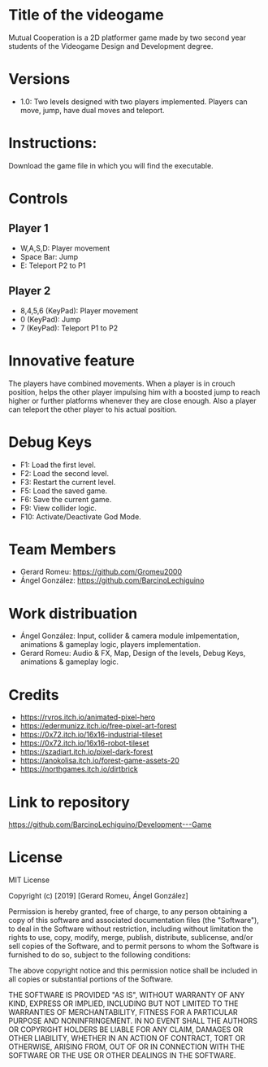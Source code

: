 # Title of the videogame
Mutual Cooperation is a 2D platformer game made by two second year 
students of the Videogame Design and Development degree. 

# Versions
- 1.0: Two levels designed with two 
players implemented. Players can move, 
jump, have dual moves and teleport. 

# Instructions:
Download the game file in 
which you will find the executable. 

# Controls
## Player 1
- W,A,S,D: Player movement
- Space Bar: Jump
- E: Teleport P2 to P1

## Player 2
- 8,4,5,6 (KeyPad): Player movement
- 0 (KeyPad): Jump
- 7 (KeyPad): Teleport P1 to P2

# Innovative feature
The players have combined movements. When a player 
is in  crouch position, 
helps the other player impulsing 
him with a boosted jump to reach 
higher or further platforms 
whenever they are close enough. Also a player can 
teleport the other player to his actual position.

# Debug Keys
- F1: Load the first level. 
- F2: Load the second level. 
- F3: Restart the current level. 
- F5: Load the saved game. 
- F6: Save the current game. 
- F9: View collider logic. 
- F10: Activate/Deactivate God Mode. 

# Team Members
- Gerard Romeu: https://github.com/Gromeu2000
- Ángel González: https://github.com/BarcinoLechiguino

# Work distribuation
- Ángel González: Input, collider & camera module imlpementation, animations & gameplay logic, players implementation.
- Gerard Romeu: Audio & FX, Map, Design of the levels, Debug Keys, animations & gameplay logic.

# Credits
- https://rvros.itch.io/animated-pixel-hero
- https://edermunizz.itch.io/free-pixel-art-forest
- https://0x72.itch.io/16x16-industrial-tileset
- https://0x72.itch.io/16x16-robot-tileset
- https://szadiart.itch.io/pixel-dark-forest
- https://anokolisa.itch.io/forest-game-assets-20
- https://northgames.itch.io/dirtbrick

# Link to repository
https://github.com/BarcinoLechiguino/Development---Game

# License
MIT License

Copyright (c) [2019] [Gerard Romeu, Ángel González]

Permission is hereby granted, free of charge, to any person obtaining a copy
of this software and associated documentation files (the "Software"), to deal
in the Software without restriction, including without limitation the rights
to use, copy, modify, merge, publish, distribute, sublicense, and/or sell
copies of the Software, and to permit persons to whom the Software is
furnished to do so, subject to the following conditions:

The above copyright notice and this permission notice shall be included in all
copies or substantial portions of the Software.

THE SOFTWARE IS PROVIDED "AS IS", WITHOUT WARRANTY OF ANY KIND, EXPRESS OR
IMPLIED, INCLUDING BUT NOT LIMITED TO THE WARRANTIES OF MERCHANTABILITY,
FITNESS FOR A PARTICULAR PURPOSE AND NONINFRINGEMENT. IN NO EVENT SHALL THE
AUTHORS OR COPYRIGHT HOLDERS BE LIABLE FOR ANY CLAIM, DAMAGES OR OTHER
LIABILITY, WHETHER IN AN ACTION OF CONTRACT, TORT OR OTHERWISE, ARISING FROM,
OUT OF OR IN CONNECTION WITH THE SOFTWARE OR THE USE OR OTHER DEALINGS IN THE
SOFTWARE.